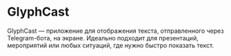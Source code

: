 # GlyphCast

GlyphCast — приложение для отображения текста, отправленного через Telegram-бота, на экране. Идеально подходит для презентаций, мероприятий или любых ситуаций, где нужно быстро показать текст.